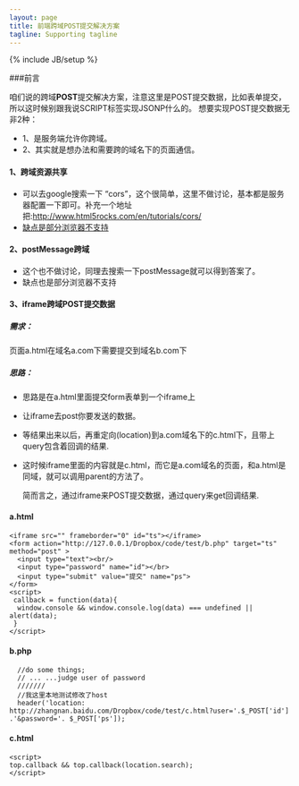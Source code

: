 ```yaml
---
layout: page
title: 前端跨域POST提交解决方案
tagline: Supporting tagline
---
```

{% include JB/setup %}

###前言

咱们说的跨域**POST**提交解决方案，注意这里是POST提交数据，比如表单提交，所以这时候别跟我说SCRIPT标签实现JSONP什么的。
想要实现POST提交数据无非2种：

- 1、是服务端允许你跨域。 
- 2、其实就是想办法和需要跨的域名下的页面通信。

#### 1、跨域资源共享
- 可以去google搜索一下 “cors”，这个很简单，这里不做讨论，基本都是服务器配置一下即可。补充一个地址把:http://www.html5rocks.com/en/tutorials/cors/
- [缺点是部分浏览器不支持](http://caniuse.com/#search=cors)

#### 2、postMessage跨域
- 这个也不做讨论，同理去搜索一下postMessage就可以得到答案了。
- 缺点也是部分浏览器不支持

#### 3、iframe跨域POST提交数据
##### 需求：
页面a.html在域名a.com下需要提交到域名b.com下
##### 思路：
- 思路是在a.html里面提交form表单到一个iframe上
- 让iframe去post你要发送的数据。
- 等结果出来以后，再重定向(location)到a.com域名下的c.html下，且带上query包含着回调的结果.
- 这时候iframe里面的内容就是c.html，而它是a.com域名的页面，和a.html是同域，就可以调用parent的方法了。

    简而言之，通过iframe来POST提交数据，通过query来get回调结果.

#### a.html
 
    <iframe src="" frameborder="0" id="ts"></iframe>
    <form action="http://127.0.0.1/Dropbox/code/test/b.php" target="ts" method="post" >
      <input type="text"><br/>
      <input type="password" name="id"></br>
      <input type="submit" value="提交" name="ps">
    </form>
    <script>
     callback = function(data){
      window.console && window.console.log(data) === undefined || alert(data);
     }
    </script>


#### b.php

      //do some things;
      // ... ...judge user of password
      ///////
      //我这里本地测试修改了host
      header('location: http://zhangnan.baidu.com/Dropbox/code/test/c.html?user='.$_POST['id'] .'&password='. $_POST['ps']);


#### c.html

    <script>
    top.callback && top.callback(location.search);
    </script>

